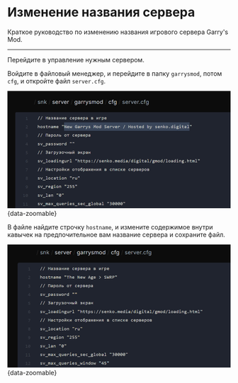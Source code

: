 <script setup>
import GmodLogo from '/components/GmodLogo.vue';
</script>

# <GmodLogo>Изменение названия сервера</GmodLogo>

Краткое руководство по изменению названия игрового сервера Garry's Mod.

***

Перейдите в управление нужным сервером.

Войдите в файловый менеджер, и перейдите в папку `garrysmod`, потом `cfg`, и откройте файл `server.cfg`.

![old server name](/images/games/gmod/server-name/old.png){data-zoomable}

В файле найдите строчку `hostname`, и измените содержимое внутри кавычек на предпочительное вам название сервера и сохраните файл.

![new server name](/images/games/gmod/server-name/new.png){data-zoomable}
